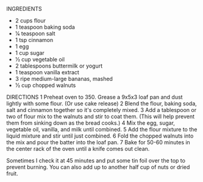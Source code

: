 
INGREDIENTS 
* 2 cups flour
* 1 teaspoon baking soda
* 1⁄4 teaspoon salt
* 1 tsp cinnamon
* 1 egg
* 1 cup sugar
* 1⁄2 cup vegetable oil
* 2 tablespoons buttermilk or yogurt
* 1 teaspoon vanilla extract
* 3 ripe medium-large bananas, mashed
* 1⁄2 cup chopped walnuts



DIRECTIONS
1 Preheat oven to 350. Grease a 9x5x3 loaf pan and dust lightly with some flour.  (Or use cake release)
2 Blend the flour, baking soda, salt and cinnamon together so it's completely mixed.
3 Add a tablespoon or two of flour mix to the walnuts and stir to coat them. (This will help prevent them from sinking down as the bread cooks.)
4 Mix the egg, sugar, vegetable oil, vanilla, and milk until combined.
5 Add the flour mixture to the liquid mixture and stir until just combined.
6 Fold the chopped walnuts into the mix and pour the batter into the loaf pan.
7 Bake for 50-60 minutes in the center rack of the oven until a knife comes out clean.  

Sometimes I check it at 45 minutes and put some tin foil over the top to prevent burning.  You can also add up to another half cup of nuts or dried fruit.
